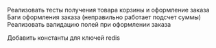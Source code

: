 Реализовать тесты получения товара корзины и оформление заказа
Баги оформления заказа (неправильно работает подсчет суммы)
Реализовать валидацию полей при оформлении заказа

Добавить константы для ключей redis